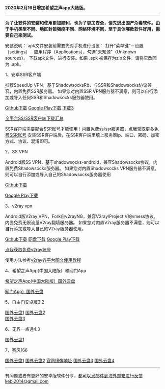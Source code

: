 **2020年2月16日增加希望之声app大陆版。**

***

**为了让软件的安装和使用更加顺利，也为了更加安全，请先退出国产杀毒软件。由于手机类型不同、地区封锁强度不同、网络环境不同，至于具体哪款软件好用，需要自己来测试。**

安装说明：
apk文件安装前需要先对手机进行设置： 打开“菜单键”－设置（settings）－应用程序（Applications），勾选"未知源"（Unknown sources）。
下载apk文件，进行安装。如果 .apk 被保存为zip文件，请将它改回为 .apk。

1、安卓SSR客户端 

推荐SpeedUp VPN，基于ShadowsocksRb，与SSR和Shadowsocks协议兼容，内置免费SSR服务器。 如果您对内置SSR VPN服务器不满意，则可以自行添加或导入任何SSR和Shadowsocks服务器使用。

[Github下载](https://github.com/bannedbook/SpeedUp.VPN/releases) 
[Google Play下载](https://play.google.com/store/apps/details?id=free.ssr.proxy.SpeedUp.VPN) 
[下载3](http://www.mediafire.com/folder/bvv9mo4ym9bc7/Andriod)

[全平台SS/SSR客户端下载汇总](http://www.mediafire.com/folder/sfqz8bmodqdx5/shadowsocks相关客户端)

SSR客户端需要配合SSR账号才能使用！内置免费ss/ssr服务器，[点我获取更多免费SSR账号](https://github.com/Alvin9999/new-pac/wiki/ss%E5%85%8D%E8%B4%B9%E8%B4%A6%E5%8F%B7) 安装SSR客户端后，在SSR客户端里填上服务器ip、端口、密码、加密方式、协议、混淆即可。

2、SS VPN

Android版SS VPN，基于shadowsocks-android，兼容Shadowsocks协议，内置免费Shadowsocks服务器。 如果您对内置Shadowsocks VPN服务器不满意，则可以自行添加或导入自己的Shadowsocks服务器使用

[Github下载](https://github.com/bannedbook/ssvpn/releases)

[Google Play下载](https://play.google.com/store/apps/details?id=free.shadowsocks.proxy.VPN)

3、v2ray vpn

Android版V2ray VPN，Fork自v2rayNG，兼容V2ray/Project V的vmess协议，内置免费无限流量V2ray翻墙服务器。 如果您对内置V2ray服务器不满意，则可以自行添加或导入自己的V2ray服务器使用。

[Github下载](https://github.com/bannedbook/v2ray.vpn/releases) [网盘下载](http://45.32.39.221/v2ray.vpn-universal-release.apk) [Google Play下载](https://play.google.com/store/apps/details?id=free.v2ray.proxy.VPN)

[点我获取免费v2ray账号](https://github.com/Alvin9999/new-pac/wiki/v2ray%E5%85%8D%E8%B4%B9%E8%B4%A6%E5%8F%B7) 

使用方法参考[v2ray各平台图文使用教程](https://github.com/Alvin9999/new-pac/wiki/v2ray%E5%90%84%E5%B9%B3%E5%8F%B0%E5%9B%BE%E6%96%87%E4%BD%BF%E7%94%A8%E6%95%99%E7%A8%8B)

4、希望之声App(中国大陆版）和网门App

[希望之声App(中国大陆版）国外云盘](https://x.co/ohope) 

[网门App）国外云盘](https://x.co/ogatea) 

5、自由门安卓版3.2 

[国外云盘1](http://108.61.224.82/lib1/fgma.apk)
[国外云盘2](https://git.io/fgma )   
[国外云盘3](https://yadi.sk/d/WMs0DsR63PruF8) 

6、无界一点通4.3  

[国外云盘1](http://108.61.224.82/lib1/um4.1.apk) 

7、赛风166  

[国外云盘1](http://108.61.224.82/lib1/PsiphonAndroid.apk) 
[国外云盘2](https://s3.amazonaws.com/psiphon/web/mjr4-p23r-puwl/PsiphonAndroid.apk) 
[官网镜像地址](https://s3.amazonaws.com/psiphon/web/mjr4-p23r-puwl/zh/download.html) 
[国外云盘3](https://nofile.io/f/uHMKa56Ffpr/PsiphonAndroid.apk)
[国外云盘4](https://yadi.sk/d/NYjNdUPL3PruLD) 

***

有问题或者有更好的安卓版软件分享，都可以发邮件到海外邮箱进行反馈kebi2014@gmail.com